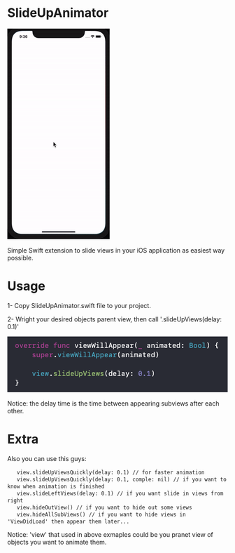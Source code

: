 # SlideUpAnimator

![](Preview.gif)

Simple Swift extension to slide views in your iOS application as easiest way possible.

# Usage

1- Copy SlideUpAnimator.swift file to your project.

2- Wright your desired objects parent view, then call '.slideUpViews(delay: 0.1)'

![](usage.png)

Notice: the delay time is the time between appearing subviews after each other.


# Extra
Also you can use this guys:

       view.slideUpViewsQuickly(delay: 0.1) // for faster animation
       view.slideUpViewsQuickly(delay: 0.1, comple: nil) // if you want to know when animation is finished
       view.slideLeftViews(delay: 0.1) // if you want slide in views from right
       view.hideOutView() // if you want to hide out some views
       view.hideAllSubViews() // if you want to hide views in 'ViewDidLoad' then appear them later...

 Notice: 'view' that used in above exmaples could be you pranet view of objects you want to animate them.
